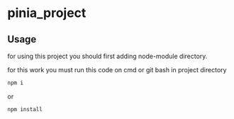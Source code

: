 # pinia_project



## Usage

for using this project you should first adding node-module directory.

for this work you must run this code on cmd or git bash in project directory

```bash
npm i 
```
or

```bash
npm install
```

